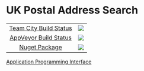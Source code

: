 # UK Postal Address Search

<table align="center">
    <tr>
        <td align="center"><a href=http://scorchio-server.westeurope.cloudapp.azure.com:888/viewType.html?buildTypeId=PostalAddressSearch_Build&guest=1)>Team City Build Status</a></td>
        <td align="center"><a href="http://scorchio-server.westeurope.cloudapp.azure.com:888/viewType.html?buildTypeId=PostalAddressSearch_Build&guest=1">
	<img src="http://scorchio-server.westeurope.cloudapp.azure.com:888/app/rest/builds/buildType:(id:PostalAddressSearch_Build)/statusIcon"/>
</a></td>
    </tr>
    <tr>
        <td align="center"><a href="https://ci.appveyor.com/project/asudbury/PostalAddressSearch">AppVeyor Build Status</td>
        <td align="center"><a href="https://ci.appveyor.com/project/asudbury/PostalAddressSearch">
	<img src='https://ci.appveyor.com/api/projects/status/326177pc1o5fcuii?svg=true'/>
</a></td>
    </tr>
    <tr>
        <td align="center"><a href="https://www.nuget.org/packages/Scorchio.PostalAddressSearch">Nuget Package</a></td>
        <td align="center"><a href="https://www.nuget.org/packages/Scorchio.PostalAddressSearch"><img src="https://img.shields.io/nuget/v/Scorchio.PostalAddressSearch.svg"></img></a></td>
</table>

[Application Programming Interface](Scorchio.PostalAddressSearch.md)


